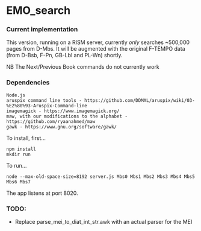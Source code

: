 # EMO_search

### Current implementation

This version, running on a RISM server, currently _only_ searches ~500,000 pages from D-Mbs.
It will be augmented with the original F-TEMPO data (from D-Bsb, F-Pn, GB-Lbl and PL-Wn) shortly.

NB The Next/Previous Book commands do not currently work 

### Dependencies
```
Node.js
aruspix command line tools - https://github.com/DDMAL/aruspix/wiki/03-%E2%80%93-Aruspix-Command-line
imagemagick - https://www.imagemagick.org/
maw, with our modifications to the alphabet - https://github.com/ryaanahmed/maw
gawk - https://www.gnu.org/software/gawk/
```

To install, first...

```
npm install
mkdir run
```

To run...
```
node --max-old-space-size=8192 server.js Mbs0 Mbs1 Mbs2 Mbs3 Mbs4 Mbs5 Mbs6 Mbs7
```

The app listens at port 8020.

### TODO:
- Replace parse_mei_to_diat_int_str.awk with an actual parser for the MEI
